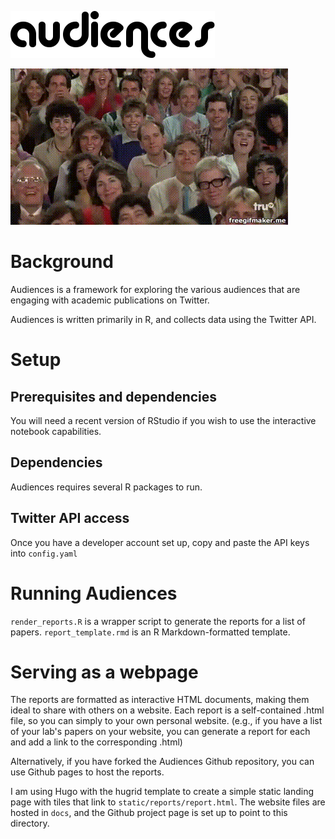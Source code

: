 ![](title.png)

![](audiences.gif)

# Background

Audiences is a framework for exploring the various audiences that are engaging with academic publications on Twitter.

Audiences is written primarily in R, and collects data using the Twitter API.

# Setup

## Prerequisites and dependencies

You will need a recent version of RStudio if you wish to use the interactive notebook capabilities.

## Dependencies

Audiences requires several R packages to run. 

## Twitter API access

Once you have a developer account set up, copy and paste the API keys into `config.yaml`

# Running Audiences

`render_reports.R` is a wrapper script to generate the reports for a list of papers. `report_template.rmd` is an R Markdown-formatted template.

# Serving as a webpage

The reports are formatted as interactive HTML documents, making them ideal to share with others on a website. Each report is a self-contained .html file, so you can simply to your own personal website. (e.g., if you have a list of your lab's papers on your website, you can generate a report for each and add a link to the corresponding .html)

Alternatively, if you have forked the Audiences Github repository, you can use Github pages to host the reports.

I am using Hugo with the hugrid template to create a simple static landing page with tiles that link to `static/reports/report.html`. The website files are hosted in `docs`, and the Github project page is set up to point to this directory.


